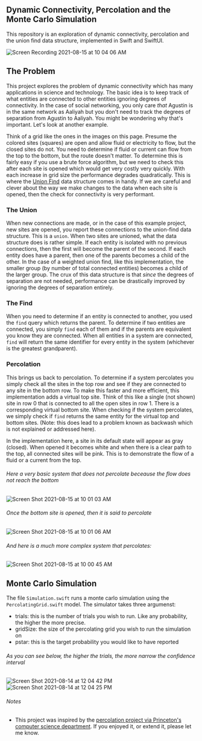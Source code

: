 ## Dynamic Connectivity, Percolation and the Monte Carlo Simulation
This repository is an exploration of  dynamic connectivity, percolation and the union find data structure, implemented in Swift and SwiftUI.

![Screen Recording 2021-08-15 at 10 04 06 AM](https://user-images.githubusercontent.com/11002/129481504-0e2d0c19-9908-4665-a752-851d32e51e6c.gif)

## The Problem
This project explores the problem of dynamic connectivity which has many applications in science and technology. The basic idea is to keep track of what entities are connected to other entities ignoring degrees of connectivity. In the case of social networking, you only care _that_ Agustin is in the same network as Aaliyah but you don't need to track the degrees of separation from Agustin to Aaliyah. You might be wondering why that's important. Let's look at another example.

Think of a grid like the ones in the images on this page. Presume the colored sites (squares) are open and allow fluid or electricity to flow, but the closed sites do not. You need to determine if fluid or current can flow from the top to the bottom, but the route doesn't matter. To determine this is fairly easy if you use a brute force algorithm, but we need to check this after each site is opened which would get very costly very quickly. With each increase in grid size the performance degrades quadratically. This is where the [Union Find](https://en.wikipedia.org/wiki/Disjoint-set_data_structure) data structure comes in handy. If we are careful and clever about the way we make changes to the data when each site is opened, then the check for connectivity is very performant.

### The Union
When new connections are made, or in the case of this example project, new sites are opened, you report these connections to the union-find data structure. This is a `union`. When two sites are unioned, what the data structure does is rather simple. If each entity is isolated with no previous connections, then the first will become the parent of the second. If each entity does have a parent, then one of the parents becomes a child of the other. In the case of a weighted union find, like this implementation, the smaller group (by number of total connected entities) becomes a child of the larger group. The crux of this data structure is that _since_ the degrees of separation are not needed, performance can be drastically improved by ignoring the degrees of separation entirely.

### The Find
When you need to determine if an entity is connected to another, you used the `find` query which returns the parent. To determine if two entities are connected, you simply `find` each of them and if the parents are equivalent you know they are connected. When all entities in a system are connected, `find` will return the same identifier for every entity in the system (whichever is the greatest grandparent).

### Percolation
This brings us back to percolation. To determine if a system percolates you simply check all the sites in the top row and see if they are connected to any site in the bottom row. To make this faster and more efficient, this implementation adds a virtual top site. Think of this like a single (not shown) site in row 0 that is connected to all the open sites in row 1. There is a corresponding virtual bottom site. When checking if the system percolates, we simply check if  `find` returns the same entity for the virtual top and bottom sites. (Note: this does lead to a problem known as backwash which is not explained or addressed here).

In the implementation here, a site in its default state will appear as gray (closed). When opened it becomes white and when there is a clear path to the top, all connected sites will be pink. This is to demonstrate the flow of a fluid or a current from the top.

###### Here a very basic system that does not percolate beceause the flow does not reach the bottom
![Screen Shot 2021-08-15 at 10 01 03 AM](https://user-images.githubusercontent.com/11002/129481406-a8798aaa-c734-478d-8da9-f74338fcb4b0.png)


###### Once the bottom site is opened, then it is said to percolate
![Screen Shot 2021-08-15 at 10 01 06 AM](https://user-images.githubusercontent.com/11002/129481417-ae75c24d-d59a-4ef9-b4c8-5d0a3fca0b85.png)


###### And here is a much more complex system that percolates:
![Screen Shot 2021-08-15 at 10 00 45 AM](https://user-images.githubusercontent.com/11002/129481422-5d586c51-8723-4526-9d1f-9a9857578309.png)


## Monte Carlo Simulation
The file `Simulation.swift` runs a monte carlo simulation using the `PercolatingGrid.swift` model. The simulator takes three argumenst:
- trials: this is the number of trials you wish to run. Like any probability, the higher the more precise.
- gridSize: the size of the percolating grid you wish to run the simulation on
- pstar: this is the target probability you would like to have reported

###### As you can see below, the higher the trials, the more narrow the confidence interval
![Screen Shot 2021-08-14 at 12 04 42 PM](https://user-images.githubusercontent.com/11002/129458138-6c32e181-49f2-4061-a611-a0e8d693c958.png)
![Screen Shot 2021-08-14 at 12 04 25 PM](https://user-images.githubusercontent.com/11002/129458139-6f9c637c-7cfa-4cfa-b39f-bcf47e4588f6.png)


###### Notes

* This project was inspired by the [percolation project via Princeton's computer science department](https://coursera.cs.princeton.edu/algs4/assignments/percolation/specification.php). If you enjoyed it, or extend it, please let me know.
